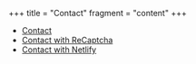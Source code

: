 +++
title = "Contact"
fragment = "content"
+++

- [Contact](#contact)
- [Contact with ReCaptcha](#contact-recaptcha)
- [Contact with Netlify](#contact-netlify)
